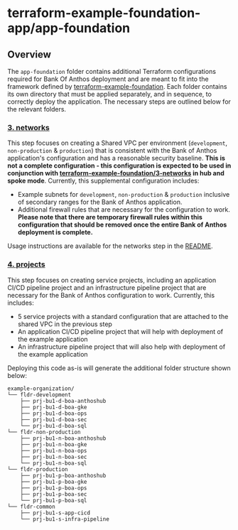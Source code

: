 # terraform-example-foundation-app/app-foundation

## Overview
The `app-foundation` folder contains additional Terraform configurations required for Bank Of Anthos deployment and are meant to fit into the framework defined by [terraform-example-foundation](https://github.com/terraform-google-modules/terraform-example-foundation). Each folder contains its own directory that must be applied separately, and in sequence, to correctly deploy the application. The necessary steps are outlined below for the relevant folders.

### [3. networks](./3-networks/)

This step focuses on creating a Shared VPC per environment (`development`, `non-production` & `production`) that is consistent with the Bank of Anthos application's configuration and has a reasonable security baseline. **This is not a complete configuration - this configuration is expected to be used in conjunction with [terraform-example-foundation/3-networks](https://github.com/terraform-google-modules/terraform-example-foundation/tree/master/3-networks) in hub and spoke mode**. Currently, this supplemental configuration includes:

- Example subnets for `development`, `non-production` & `production` inclusive of secondary ranges for the Bank of Anthos application.
- Additional firewall rules that are necessary for the configuration to work. **Please note that there are temporary firewall rules within this configuration that should be removed once the entire Bank of Anthos deployment is complete.**

Usage instructions are available for the networks step in the [README](./3-networks/README.md).

### [4. projects](./4-projects/)

This step focuses on creating service projects, including an application CI/CD pipeline project and an infrastructure pipeline project that are necessary for the Bank of Anthos configuration to work. Currently, this includes:

- 5 service projects with a standard configuration that are attached to the shared VPC in the previous step
- An application CI/CD pipeline project that will help with deployment of the example application
- An infrastructure pipeline project that will also help with deployment of the example application

Deploying this code as-is will generate the additional folder structure shown below:

```
example-organization/
└── fldr-development
    ├── prj-bu1-d-boa-anthoshub
    ├── prj-bu1-d-boa-gke
    ├── prj-bu1-d-boa-ops
    ├── prj-bu1-d-boa-sec
    └── prj-bu1-d-boa-sql
└── fldr-non-production
    ├── prj-bu1-n-boa-anthoshub
    ├── prj-bu1-n-boa-gke
    ├── prj-bu1-n-boa-ops
    ├── prj-bu1-n-boa-sec
    └── prj-bu1-n-boa-sql
└── fldr-production
    ├── prj-bu1-p-boa-anthoshub
    ├── prj-bu1-p-boa-gke
    ├── prj-bu1-p-boa-ops
    ├── prj-bu1-p-boa-sec
    └── prj-bu1-p-boa-sql
└── fldr-common
    ├── prj-bu1-s-app-cicd
    └── prj-bu1-s-infra-pipeline
```
